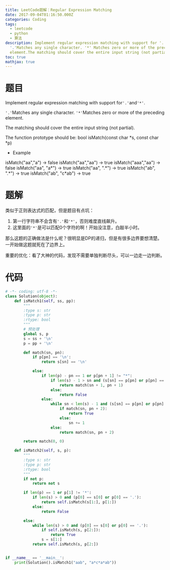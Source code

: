 ```yaml
---
title: LeetCode题解：Regular Expression Matching
date: 2017-09-04T01:16:50.000Z
categories: Coding
tags:
  - leetcode
  - python
  - 算法
description: Implement regular expression matching with support for '.' and '*' .
  '.'Matches any single character. '*' Matches zero or more of the preceding
  element.The matching should cover the entire input string (not partial)...
toc: true
mathjax: true
---
```


# 题目

Implement regular expression matching with support for`'.'`and`'*'`.

`'.'`Matches any single character. `'*'`Matches zero or more of the preceding element.

The matching should cover the entire input string (not partial).

The function prototype should be: bool isMatch(const char \*s, const char \*p)

-   Example

isMatch("aa","a") → false isMatch("aa","aa") → true isMatch("aaa","aa") → false isMatch("aa", "a\*") → true isMatch("aa", ".\*") → true isMatch("ab", ".\*") → true isMatch("ab", "c\*ab") → true

# 题解

类似于正则表达式的匹配，但是题目有点坑：

1.  第一行字符串不会含有`'.'`和`'*'`，否则难度直线飙升。
2.  这里面的`'*'`是可以匹配0个字符的啊！开始没注意，白敲半小时。

那么这题的正确做法是什么呢？很明显是DP的递归，但是有很多边界要想清楚。一开始做这题就死在了边界上。

重要的优化：看了大神的代码，发现不需要单独判断尽头，可以一边走一边判断。

# 代码

```python
# -*- coding: utf-8 -*-
class Solution(object):
    def isMatch1(self, ss, pp):
        """
        :type s: str
        :type p: str
        :rtype: bool
        """
        # 预处理
        global s, p
        s = ss + '\n'
        p = pp + '\n'

        def match(sn, pn):
            if p[pn] == '\n':
                return s[sn] == '\n'

            else:
                if len(p) - pn == 1 or p[pn + 1] != "*":
                    if len(s) - 1 > sn and (s[sn] == p[pn] or p[pn] == '.'):
                        return match(sn + 1, pn + 1)
                    else:
                        return False
                else:
                    while sn < len(s) - 1 and (s[sn] == p[pn] or p[pn] == '.'):
                        if match(sn, pn + 2):
                            return True
                        else:
                            sn += 1
                    else:
                        return match(sn, pn + 2)

        return match(0, 0)

    def isMatch2(self, s, p):
        """
        :type s: str
        :type p: str
        :rtype: bool
        """
        if not p:
            return not s

        if len(p) == 1 or p[1] != '*':
            if len(s) > 0 and (p[0] == s[0] or p[0] == '.'):
                return self.isMatch(s[1:], p[1:])
            else:
                return False

        else:
            while len(s) > 0 and (p[0] == s[0] or p[0] == '.'):
                if self.isMatch(s, p[2:]):
                    return True
                s = s[1:]
            return self.isMatch(s, p[2:])


if __name__ == '__main__':
    print(Solution().isMatch1("aab", "a*c*a*ab"))
```
